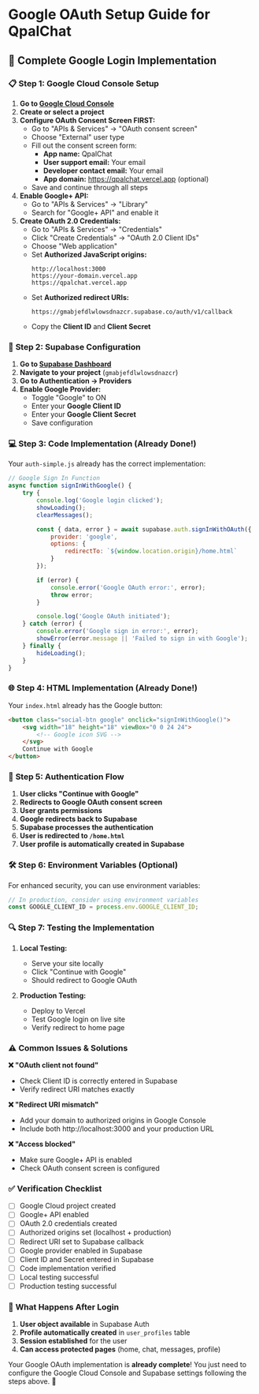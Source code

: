 # Google OAuth Setup Guide for QpalChat

## 🚀 **Complete Google Login Implementation**

### 📋 **Step 1: Google Cloud Console Setup**

1. **Go to [Google Cloud Console](https://console.cloud.google.com/)**
2. **Create or select a project**
3. **Configure OAuth Consent Screen FIRST:**
   - Go to "APIs & Services" → "OAuth consent screen"
   - Choose "External" user type
   - Fill out the consent screen form:
     - **App name:** QpalChat
     - **User support email:** Your email
     - **Developer contact email:** Your email
     - **App domain:** https://qpalchat.vercel.app (optional)
   - Save and continue through all steps
4. **Enable Google+ API:**
   - Go to "APIs & Services" → "Library"
   - Search for "Google+ API" and enable it
5. **Create OAuth 2.0 Credentials:**
   - Go to "APIs & Services" → "Credentials"
   - Click "Create Credentials" → "OAuth 2.0 Client IDs"
   - Choose "Web application"
   - Set **Authorized JavaScript origins:**
     ```
     http://localhost:3000
     https://your-domain.vercel.app
     https://qpalchat.vercel.app
     ```
   - Set **Authorized redirect URIs:**
     ```
     https://gmabjefdlwlowsdnazcr.supabase.co/auth/v1/callback
     ```
   - Copy the **Client ID** and **Client Secret**

### 🔧 **Step 2: Supabase Configuration**

1. **Go to [Supabase Dashboard](https://supabase.com/dashboard)**
2. **Navigate to your project** (`gmabjefdlwlowsdnazcr`)
3. **Go to Authentication → Providers**
4. **Enable Google Provider:**
   - Toggle "Google" to ON
   - Enter your **Google Client ID**
   - Enter your **Google Client Secret**
   - Save configuration

### 💻 **Step 3: Code Implementation (Already Done!)**

Your `auth-simple.js` already has the correct implementation:

```javascript
// Google Sign In Function
async function signInWithGoogle() {
    try {
        console.log('Google login clicked');
        showLoading();
        clearMessages();

        const { data, error } = await supabase.auth.signInWithOAuth({
            provider: 'google',
            options: {
                redirectTo: `${window.location.origin}/home.html`
            }
        });

        if (error) {
            console.error('Google OAuth error:', error);
            throw error;
        }

        console.log('Google OAuth initiated');
    } catch (error) {
        console.error('Google sign in error:', error);
        showError(error.message || 'Failed to sign in with Google');
    } finally {
        hideLoading();
    }
}
```

### 🌐 **Step 4: HTML Implementation (Already Done!)**

Your `index.html` already has the Google button:

```html
<button class="social-btn google" onclick="signInWithGoogle()">
    <svg width="18" height="18" viewBox="0 0 24 24">
        <!-- Google icon SVG -->
    </svg>
    Continue with Google
</button>
```

### 🔄 **Step 5: Authentication Flow**

1. **User clicks "Continue with Google"**
2. **Redirects to Google OAuth consent screen**
3. **User grants permissions**
4. **Google redirects back to Supabase**
5. **Supabase processes the authentication**
6. **User is redirected to `/home.html`**
7. **User profile is automatically created in Supabase**

### 🛠️ **Step 6: Environment Variables (Optional)**

For enhanced security, you can use environment variables:

```javascript
// In production, consider using environment variables
const GOOGLE_CLIENT_ID = process.env.GOOGLE_CLIENT_ID;
```

### 🔍 **Step 7: Testing the Implementation**

1. **Local Testing:**
   - Serve your site locally
   - Click "Continue with Google"
   - Should redirect to Google OAuth

2. **Production Testing:**
   - Deploy to Vercel
   - Test Google login on live site
   - Verify redirect to home page

### ⚠️ **Common Issues & Solutions**

**❌ "OAuth client not found"**
- Check Client ID is correctly entered in Supabase
- Verify redirect URI matches exactly

**❌ "Redirect URI mismatch"** 
- Add your domain to authorized origins in Google Console
- Include both http://localhost:3000 and your production URL

**❌ "Access blocked"**
- Make sure Google+ API is enabled
- Check OAuth consent screen is configured

### ✅ **Verification Checklist**

- [ ] Google Cloud project created
- [ ] Google+ API enabled
- [ ] OAuth 2.0 credentials created
- [ ] Authorized origins set (localhost + production)
- [ ] Redirect URI set to Supabase callback
- [ ] Google provider enabled in Supabase
- [ ] Client ID and Secret entered in Supabase
- [ ] Code implementation verified
- [ ] Local testing successful
- [ ] Production testing successful

### 🎯 **What Happens After Login**

1. **User object available** in Supabase Auth
2. **Profile automatically created** in `user_profiles` table
3. **Session established** for the user
4. **Can access protected pages** (home, chat, messages, profile)

Your Google OAuth implementation is **already complete**! You just need to configure the Google Cloud Console and Supabase settings following the steps above. 🎉
